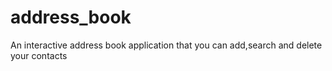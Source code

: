 # address_book
An interactive address book application that you can add,search and delete your contacts
